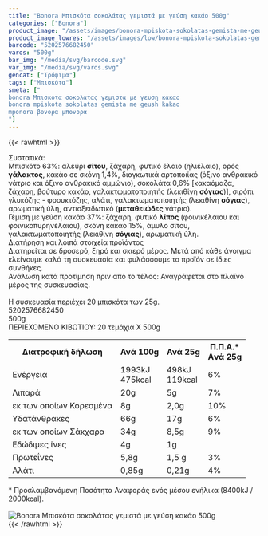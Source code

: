 ```yaml
---
title: "Bonora Μπισκότα σοκολάτας γεμιστά με γεύση κακάο 500g"
categories: ["Bonora"]
product_image: "/assets/images/bonora-mpiskota-sokolatas-gemista-me-geush-kakao-500g.jpg"
product_image_lowres: "/assets/images/low/bonora-mpiskota-sokolatas-gemista-me-geush-kakao-500g.jpg"
barcode: "5202576682450"
varos: "500g"
bar_img: "/media/svg/barcode.svg"
var_img: "/media/svg/varos.svg"
gencat: ["Τρόφιμα"]
tags: ["Μπισκότα"]
smeta: ["
bonora Μπισκοτα σοκολατας γεμιστα με γευση κακαο
bonora mpiskota sokolatas gemista me geush kakao
mponora βονορα μπονορα
"]
---
```

{{< rawhtml >}}

<div class="sload92"><div class="product"><div id="sistatika">Συστατικά:</div><div class="alltext">Μπισκότο 63%: αλεύρι <strong>σίτου</strong>, ζάχαρη, φυτικό έλαιο (ηλιέλαιο), ορός <strong>γάλακτος</strong>, κακάο σε σκόνη 1,4%, διογκωτικά αρτοποιίας (όξινο ανθρακικό νάτριο και όξινο ανθρακικό αμμώνιο), σοκολάτα 0,6% [κακαόμαζα, ζάχαρη, βούτυρο κακάο, γαλακτωματοποιητής (λεκιθίνη <strong>σόγιας</strong>)], σιρόπι γλυκόζης - φρουκτόζης, αλάτι, γαλακτωματοποιητής (λεκιθίνη <strong>σόγιας</strong>), αρωματική ύλη, αντιοξειδωτικό (<strong>μεταθειώδες</strong> νάτριο).<br>Γέμιση με γεύση κακάο 37%: ζάχαρη, φυτικό <strong>λίπος</strong> (φοινικέλαιου και φοινικοπυρηνέλαιου), σκόνη κακάο 15%, άμυλο σίτου, γαλακτωματοποιητής (λεκιθίνη <strong>σόγιας</strong>), αρωματική ύλη.</div><div id="loipa">Διατήρηση και λοιπά στοιχεία προϊόντος</div><div class="alltext">Διατηρείται σε δροσερό, ξηρό και σκιερό μέρος. Μετά από κάθε άνοιγμα κλείνουμε καλά τη συσκευασία και φυλάσσουμε το προϊόν σε ίδιες συνθήκες.<br>Ανάλωση κατά προτίμηση πριν από το τέλος: Αναγράφεται στο πλαϊνό μέρος της συσκευασίας.<br><br>Η συσκευασία περιέχει 20 μπισκότα των 25g.</div><div id="barcode"><div id="barimage1"></div><span id="bartext">5202576682450</span></div><div id="varos"><div id="varosimage1"></div><span id="varostext">500g</span></div><div id="kivotio">ΠΕΡΙΕΧΟΜΕΝΟ ΚΙΒΩΤΙΟΥ:&nbsp;20 τεμάχια Χ 500g</div><div class="tabout"><table id="diatable"><tbody><tr><th>Διατροφική δήλωση</th><th>Ανά 100g</th><th>Ανά 25g</th><th>Π.Π.Α.*<br>Aνά 25g</th></tr><tr><td class="texr2">Ενέργεια</td><td class="texr">1993kJ<br>475kcal</td><td class="texr">498kJ<br>119kcal</td><td class="texr">6%</td></tr><tr><td class="texr2">Λιπαρά</td><td class="texr">20g</td><td class="texr">5g</td><td class="texr">7%</td></tr><tr><td class="gray">εκ των οποίων Κορεσµένα</td><td class="gray2">8g</td><td class="gray2">2,0g</td><td class="gray2">10%</td></tr><tr><td class="texr2">Yδατάνθρακες</td><td class="texr">66g</td><td class="texr">17g</td><td class="texr">6%</td></tr><tr><td class="gray">εκ των οποίων Σάκχαρα</td><td class="gray2">34g</td><td class="gray2">8,5g</td><td class="gray2">9%</td></tr><tr><td class="texr2">Eδώδιμες ίνες</td><td class="texr">4g</td><td class="texr">1g</td><td class="texr">&nbsp;</td></tr><tr><td class="texr2">Πρωτεΐνες</td><td class="texr">5,8g</td><td class="texr">1,5 g</td><td class="texr">3%</td></tr><tr><td class="texr2">Αλάτι</td><td class="texr">0,85g</td><td class="texr">0,21g</td><td class="texr">4%</td></tr></tbody></table></div><div class="alltext">* Προσλαμβανόμενη Ποσότητα Αναφοράς ενός μέσου ενήλικα (8400kJ / 2000kcal).</div><br><div class="pimg"><img alt="Bonora Μπισκότα σοκολάτας γεμιστά με γεύση κακάο 500g" title="Bonora Μπισκότα σοκολάτας γεμιστά με γεύση κακάο 500g" src="/assets/images/bonora-mpiskota-sokolatas-gemista-me-geush-kakao-500g.jpg"></div></div></div>
{{< /rawhtml >}}


